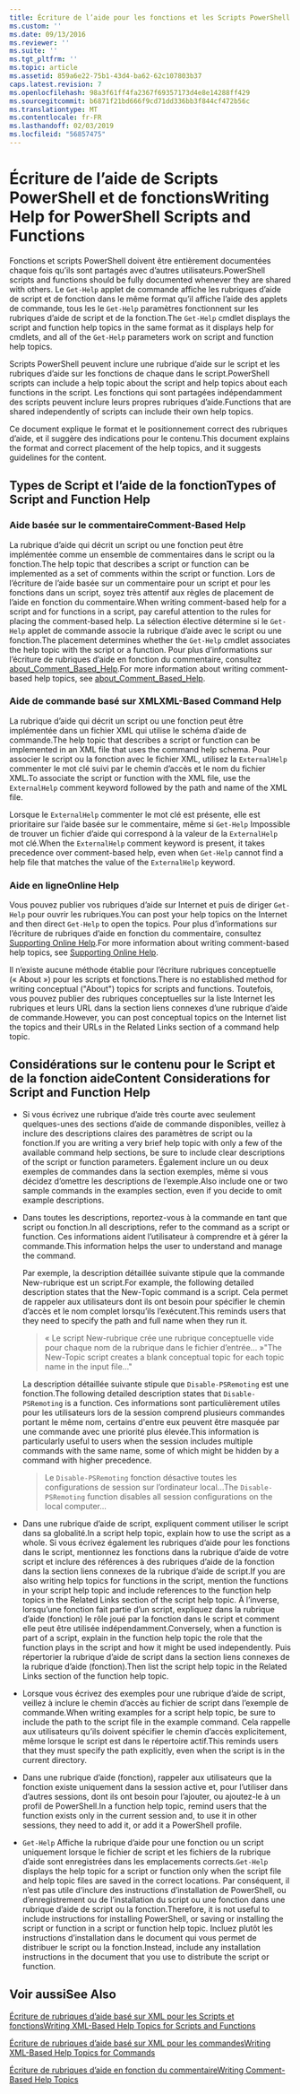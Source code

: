 ```yaml
---
title: Écriture de l’aide pour les fonctions et les Scripts PowerShell | Microsoft Docs
ms.custom: ''
ms.date: 09/13/2016
ms.reviewer: ''
ms.suite: ''
ms.tgt_pltfrm: ''
ms.topic: article
ms.assetid: 859a6e22-75b1-43d4-ba62-62c107803b37
caps.latest.revision: 7
ms.openlocfilehash: 98a3f61ff4fa2367f69357173d4e8e14288ff429
ms.sourcegitcommit: b6871f21bd666f9cd71dd336bb3f844cf472b56c
ms.translationtype: MT
ms.contentlocale: fr-FR
ms.lasthandoff: 02/03/2019
ms.locfileid: "56857475"
---
```

# <a name="writing-help-for-powershell-scripts-and-functions"></a><span data-ttu-id="205ca-102">Écriture de l’aide de Scripts PowerShell et de fonctions</span><span class="sxs-lookup"><span data-stu-id="205ca-102">Writing Help for PowerShell Scripts and Functions</span></span>

<span data-ttu-id="205ca-103">Fonctions et scripts PowerShell doivent être entièrement documentées chaque fois qu’ils sont partagés avec d’autres utilisateurs.</span><span class="sxs-lookup"><span data-stu-id="205ca-103">PowerShell scripts and functions should be fully documented whenever they are shared with others.</span></span>
<span data-ttu-id="205ca-104">Le `Get-Help` applet de commande affiche les rubriques d’aide de script et de fonction dans le même format qu’il affiche l’aide des applets de commande, tous les le `Get-Help` paramètres fonctionnent sur les rubriques d’aide de script et de la fonction.</span><span class="sxs-lookup"><span data-stu-id="205ca-104">The `Get-Help` cmdlet displays the script and function help topics in the same format as it displays help for cmdlets, and all of the `Get-Help` parameters work on script and function help topics.</span></span>

<span data-ttu-id="205ca-105">Scripts PowerShell peuvent inclure une rubrique d’aide sur le script et les rubriques d’aide sur les fonctions de chaque dans le script.</span><span class="sxs-lookup"><span data-stu-id="205ca-105">PowerShell scripts can include a help topic about the script and help topics about each functions in the script.</span></span>
<span data-ttu-id="205ca-106">Les fonctions qui sont partagées indépendamment des scripts peuvent inclure leurs propres rubriques d’aide.</span><span class="sxs-lookup"><span data-stu-id="205ca-106">Functions that are shared independently of scripts can include their own help topics.</span></span>

<span data-ttu-id="205ca-107">Ce document explique le format et le positionnement correct des rubriques d’aide, et il suggère des indications pour le contenu.</span><span class="sxs-lookup"><span data-stu-id="205ca-107">This document explains the format and correct placement of the help topics, and it suggests guidelines for the content.</span></span>

## <a name="types-of-script-and-function-help"></a><span data-ttu-id="205ca-108">Types de Script et l’aide de la fonction</span><span class="sxs-lookup"><span data-stu-id="205ca-108">Types of Script and Function Help</span></span>

### <a name="comment-based-help"></a><span data-ttu-id="205ca-109">Aide basée sur le commentaire</span><span class="sxs-lookup"><span data-stu-id="205ca-109">Comment-Based Help</span></span>
<span data-ttu-id="205ca-110">La rubrique d’aide qui décrit un script ou une fonction peut être implémentée comme un ensemble de commentaires dans le script ou la fonction.</span><span class="sxs-lookup"><span data-stu-id="205ca-110">The help topic that describes a script or function can be implemented as a set of comments within the script or function.</span></span>
<span data-ttu-id="205ca-111">Lors de l’écriture de l’aide basée sur un commentaire pour un script et pour les fonctions dans un script, soyez très attentif aux règles de placement de l’aide en fonction du commentaire.</span><span class="sxs-lookup"><span data-stu-id="205ca-111">When writing comment-based help for a script and for functions in a script, pay careful attention to the rules for placing the comment-based help.</span></span>
<span data-ttu-id="205ca-112">La sélection élective détermine si le `Get-Help` applet de commande associe la rubrique d’aide avec le script ou une fonction.</span><span class="sxs-lookup"><span data-stu-id="205ca-112">The placement determines whether the `Get-Help` cmdlet associates the help topic with the script or a function.</span></span>
<span data-ttu-id="205ca-113">Pour plus d’informations sur l’écriture de rubriques d’aide en fonction du commentaire, consultez [about_Comment_Based_Help](/powershell/module/microsoft.powershell.core/about/about_comment_based_help).</span><span class="sxs-lookup"><span data-stu-id="205ca-113">For more information about writing comment-based help topics, see [about_Comment_Based_Help](/powershell/module/microsoft.powershell.core/about/about_comment_based_help).</span></span>

### <a name="xml-based-command-help"></a><span data-ttu-id="205ca-114">Aide de commande basé sur XML</span><span class="sxs-lookup"><span data-stu-id="205ca-114">XML-Based Command Help</span></span>
<span data-ttu-id="205ca-115">La rubrique d’aide qui décrit un script ou une fonction peut être implémentée dans un fichier XML qui utilise le schéma d’aide de commande.</span><span class="sxs-lookup"><span data-stu-id="205ca-115">The help topic that describes a script or function can be implemented in an XML file that uses the command help schema.</span></span>
<span data-ttu-id="205ca-116">Pour associer le script ou la fonction avec le fichier XML, utilisez la `ExternalHelp` commenter le mot clé suivi par le chemin d’accès et le nom du fichier XML.</span><span class="sxs-lookup"><span data-stu-id="205ca-116">To associate the script or function with the XML file, use the `ExternalHelp` comment keyword followed by the path and name of the XML file.</span></span>

<span data-ttu-id="205ca-117">Lorsque le `ExternalHelp` commenter le mot clé est présente, elle est prioritaire sur l’aide basée sur le commentaire, même si `Get-Help` Impossible de trouver un fichier d’aide qui correspond à la valeur de la `ExternalHelp` mot clé.</span><span class="sxs-lookup"><span data-stu-id="205ca-117">When the `ExternalHelp` comment keyword is present, it takes precedence over comment-based help, even when `Get-Help` cannot find a help file that matches the value of the `ExternalHelp` keyword.</span></span>

### <a name="online-help"></a><span data-ttu-id="205ca-118">Aide en ligne</span><span class="sxs-lookup"><span data-stu-id="205ca-118">Online Help</span></span>
<span data-ttu-id="205ca-119">Vous pouvez publier vos rubriques d’aide sur Internet et puis de diriger `Get-Help` pour ouvrir les rubriques.</span><span class="sxs-lookup"><span data-stu-id="205ca-119">You can post your help topics on the Internet and then direct `Get-Help` to open the topics.</span></span>
<span data-ttu-id="205ca-120">Pour plus d’informations sur l’écriture de rubriques d’aide en fonction du commentaire, consultez [Supporting Online Help](../module/supporting-online-help.md).</span><span class="sxs-lookup"><span data-stu-id="205ca-120">For more information about writing comment-based help topics, see [Supporting Online Help](../module/supporting-online-help.md).</span></span>

<span data-ttu-id="205ca-121">Il n’existe aucune méthode établie pour l’écriture rubriques conceptuelle (« About ») pour les scripts et fonctions.</span><span class="sxs-lookup"><span data-stu-id="205ca-121">There is no established method for writing conceptual ("About") topics for scripts and functions.</span></span>
<span data-ttu-id="205ca-122">Toutefois, vous pouvez publier des rubriques conceptuelles sur la liste Internet les rubriques et leurs URL dans la section liens connexes d’une rubrique d’aide de commande.</span><span class="sxs-lookup"><span data-stu-id="205ca-122">However, you can post conceptual topics on the Internet list the topics and their URLs in the Related Links section of a command help topic.</span></span>

## <a name="content-considerations-for-script-and-function-help"></a><span data-ttu-id="205ca-123">Considérations sur le contenu pour le Script et de la fonction aide</span><span class="sxs-lookup"><span data-stu-id="205ca-123">Content Considerations for Script and Function Help</span></span>

- <span data-ttu-id="205ca-124">Si vous écrivez une rubrique d’aide très courte avec seulement quelques-unes des sections d’aide de commande disponibles, veillez à inclure des descriptions claires des paramètres de script ou la fonction.</span><span class="sxs-lookup"><span data-stu-id="205ca-124">If you are writing a very brief help topic with only a few of the available command help sections, be sure to include clear descriptions of the script or function parameters.</span></span> <span data-ttu-id="205ca-125">Également inclure un ou deux exemples de commandes dans la section exemples, même si vous décidez d’omettre les descriptions de l’exemple.</span><span class="sxs-lookup"><span data-stu-id="205ca-125">Also include one or two sample commands in the examples section, even if you decide to omit example descriptions.</span></span>

- <span data-ttu-id="205ca-126">Dans toutes les descriptions, reportez-vous à la commande en tant que script ou fonction.</span><span class="sxs-lookup"><span data-stu-id="205ca-126">In all descriptions, refer to the command as a script or function.</span></span> <span data-ttu-id="205ca-127">Ces informations aident l’utilisateur à comprendre et à gérer la commande.</span><span class="sxs-lookup"><span data-stu-id="205ca-127">This information helps the user to understand and manage the command.</span></span>

  <span data-ttu-id="205ca-128">Par exemple, la description détaillée suivante stipule que la commande New-rubrique est un script.</span><span class="sxs-lookup"><span data-stu-id="205ca-128">For example, the following detailed description states that the New-Topic command is a script.</span></span> <span data-ttu-id="205ca-129">Cela permet de rappeler aux utilisateurs dont ils ont besoin pour spécifier le chemin d’accès et le nom complet lorsqu’ils l’exécutent.</span><span class="sxs-lookup"><span data-stu-id="205ca-129">This reminds users that they need to specify the path and full name when they run it.</span></span>

  > <span data-ttu-id="205ca-130">« Le script New-rubrique crée une rubrique conceptuelle vide pour chaque nom de la rubrique dans le fichier d’entrée... »</span><span class="sxs-lookup"><span data-stu-id="205ca-130">"The New-Topic script creates a blank conceptual topic for each topic name in the input file..."</span></span>

  <span data-ttu-id="205ca-131">La description détaillée suivante stipule que `Disable-PSRemoting` est une fonction.</span><span class="sxs-lookup"><span data-stu-id="205ca-131">The following detailed description states that `Disable-PSRemoting` is a function.</span></span> <span data-ttu-id="205ca-132">Ces informations sont particulièrement utiles pour les utilisateurs lors de la session comprend plusieurs commandes portant le même nom, certains d'entre eux peuvent être masquée par une commande avec une priorité plus élevée.</span><span class="sxs-lookup"><span data-stu-id="205ca-132">This information is particularly useful to users when the session includes multiple commands with the same name, some of which might be hidden by a command with higher precedence.</span></span>

  > <span data-ttu-id="205ca-133">Le `Disable-PSRemoting` fonction désactive toutes les configurations de session sur l’ordinateur local...</span><span class="sxs-lookup"><span data-stu-id="205ca-133">The `Disable-PSRemoting` function disables all session configurations on the local computer...</span></span>

- <span data-ttu-id="205ca-134">Dans une rubrique d’aide de script, expliquent comment utiliser le script dans sa globalité.</span><span class="sxs-lookup"><span data-stu-id="205ca-134">In a script help topic, explain how to use the script as a whole.</span></span> <span data-ttu-id="205ca-135">Si vous écrivez également les rubriques d’aide pour les fonctions dans le script, mentionnez les fonctions dans la rubrique d’aide de votre script et inclure des références à des rubriques d’aide de la fonction dans la section liens connexes de la rubrique d’aide de script.</span><span class="sxs-lookup"><span data-stu-id="205ca-135">If you are also writing help topics for functions in the script, mention the functions in your script help topic and include references to the function help topics in the Related Links section of the script help topic.</span></span> <span data-ttu-id="205ca-136">À l’inverse, lorsqu’une fonction fait partie d’un script, expliquez dans la rubrique d’aide (fonction) le rôle joué par la fonction dans le script et comment elle peut être utilisée indépendamment.</span><span class="sxs-lookup"><span data-stu-id="205ca-136">Conversely, when a function is part of a script, explain in the function help topic the role that the function plays in the script and how it might be used independently.</span></span> <span data-ttu-id="205ca-137">Puis répertorier la rubrique d’aide de script dans la section liens connexes de la rubrique d’aide (fonction).</span><span class="sxs-lookup"><span data-stu-id="205ca-137">Then list the script help topic in the Related Links section of the function help topic.</span></span>

- <span data-ttu-id="205ca-138">Lorsque vous écrivez des exemples pour une rubrique d’aide de script, veillez à inclure le chemin d’accès au fichier de script dans l’exemple de commande.</span><span class="sxs-lookup"><span data-stu-id="205ca-138">When writing examples for a script help topic, be sure to include the path to the script file in the example command.</span></span> <span data-ttu-id="205ca-139">Cela rappelle aux utilisateurs qu’ils doivent spécifier le chemin d’accès explicitement, même lorsque le script est dans le répertoire actif.</span><span class="sxs-lookup"><span data-stu-id="205ca-139">This reminds users that they must specify the path explicitly, even when the script is in the current directory.</span></span>

- <span data-ttu-id="205ca-140">Dans une rubrique d’aide (fonction), rappeler aux utilisateurs que la fonction existe uniquement dans la session active et, pour l’utiliser dans d’autres sessions, dont ils ont besoin pour l’ajouter, ou ajoutez-le à un profil de PowerShell.</span><span class="sxs-lookup"><span data-stu-id="205ca-140">In a function help topic, remind users that the function exists only in the current session and, to use it in other sessions, they need to add it, or add it a PowerShell profile.</span></span>

- <span data-ttu-id="205ca-141">`Get-Help` Affiche la rubrique d’aide pour une fonction ou un script uniquement lorsque le fichier de script et les fichiers de la rubrique d’aide sont enregistrées dans les emplacements corrects.</span><span class="sxs-lookup"><span data-stu-id="205ca-141">`Get-Help` displays the help topic for a script or function only when the script file and help topic files are saved in the correct locations.</span></span> <span data-ttu-id="205ca-142">Par conséquent, il n’est pas utile d’inclure des instructions d’installation de PowerShell, ou d’enregistrement ou de l’installation du script ou une fonction dans une rubrique d’aide de script ou la fonction.</span><span class="sxs-lookup"><span data-stu-id="205ca-142">Therefore, it is not useful to include instructions for installing PowerShell, or saving or installing the script or function in a script or function help topic.</span></span> <span data-ttu-id="205ca-143">Incluez plutôt les instructions d’installation dans le document qui vous permet de distribuer le script ou la fonction.</span><span class="sxs-lookup"><span data-stu-id="205ca-143">Instead, include any installation instructions in the document that you use to distribute the script or function.</span></span>

## <a name="see-also"></a><span data-ttu-id="205ca-144">Voir aussi</span><span class="sxs-lookup"><span data-stu-id="205ca-144">See Also</span></span>

 [<span data-ttu-id="205ca-145">Écriture de rubriques d’aide basé sur XML pour les Scripts et fonctions</span><span class="sxs-lookup"><span data-stu-id="205ca-145">Writing XML-Based Help Topics for Scripts and Functions</span></span>](./writing-xml-based-help-topics-for-scripts-and-functions.md)

 [<span data-ttu-id="205ca-146">Écriture de rubriques d’aide basé sur XML pour les commandes</span><span class="sxs-lookup"><span data-stu-id="205ca-146">Writing XML-Based Help Topics for Commands</span></span>](./writing-xml-based-help-topics-for-commands.md)

 [<span data-ttu-id="205ca-147">Écriture de rubriques d’aide en fonction du commentaire</span><span class="sxs-lookup"><span data-stu-id="205ca-147">Writing Comment-Based Help Topics</span></span>](./writing-comment-based-help-topics.md)
